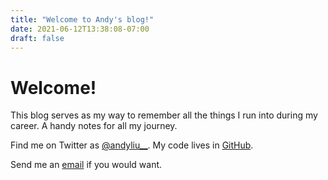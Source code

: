 ```yaml
---
title: "Welcome to Andy's blog!"
date: 2021-06-12T13:38:08-07:00
draft: false
---
```


# Welcome!

This blog serves as my way to remember all the things I run into during my career. A handy notes for all my journey.

Find me on Twitter as [@andyliu__]. My code lives in [GitHub].

Send me an [email] if you would want.

[@andyliu__]: https://twitter.com/andyliu__
[GitHub]: https://github.com/mingchia-andy-liu
[email]: mailto:hello@aliu.dev

